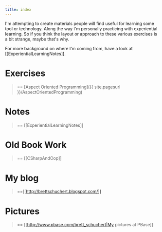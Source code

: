 ```yaml
---
title: index
---
```

I'm attempting to create materials people will find useful for learning some tool or technology. Along the way I'm personally practicing with experiential learning. So if you think the layout or approach to these various exercises is a bit strange, maybe that's why.

For more background on where I'm coming from, have a look at [[ExperientialLearningNotes]].

# Exercises 
> == [Aspect Oriented Programming]({{ site.pagesurl }}/AspectOrientedProgramming) 

# Notes 
> == [[ExperientialLearningNotes]] 

# Old Book Work 
> == [[CSharpAndOop]]

# My blog 
> ==[[http://brettschuchert.blogspot.com/]]

# Pictures 
> == [[http://www.pbase.com/brett_schuchert|My pictures at PBase]]

